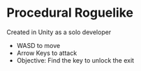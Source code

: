 # Procedural Roguelike
 Created in Unity as a solo developer
- WASD to move
- Arrow Keys to attack
- Objective: Find the key to unlock the exit
